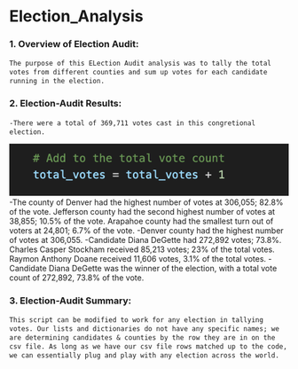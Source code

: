 # Election_Analysis

### 1. Overview of Election Audit:
    The purpose of this ELection Audit analysis was to tally the total votes from different counties and sum up votes for each candidate running in the election. 

### 2. Election-Audit Results:
    -There were a total of 369,711 votes cast in this congretional election.
 ![Total Vote Count](https://github.com/abeituni/Election_Analysis/blob/main/code%20images/totalvotecount.png)
    -The county of Denver had the highest number of votes at 306,055; 
    82.8% of the vote. Jefferson county had the second highest number of votes at 38,855; 10.5% of the vote. Arapahoe county had the smallest turn out of voters at 24,801; 6.7% of the vote.
    -Denver county had the highest number of votes at 306,055.
    -Candidate Diana DeGette had 272,892 votes; 73.8%. Charles Casper Stockham received 85,213 votes; 23% of the total votes. Raymon Anthony Doane received 11,606 votes, 3.1% of the total votes.
    -Candidate Diana DeGette was the winner of the election, with a total vote count of 272,892, 73.8% of the vote.

### 3. Election-Audit Summary:
    This script can be modified to work for any election in tallying votes. Our lists and dictionaries do not have any specific names; we are determining candidates & counties by the row they are in on the csv file. As long as we have our csv file rows matched up to the code, we can essentially plug and play with any election across the world.
